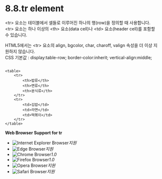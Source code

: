 # 8.8.tr element

&lt;tr&gt; 요소는 테이블에서 셀들로 이루어진 하나의 행\(row\)을 정의할 때 사용합니다.  
&lt;tr&gt; 요소는 하나 이상의 &lt;th&gt; 요소\(data cell\)나 &lt;td&gt; 요소\(header cell\)를 포함할 수 있습니다.  
  
HTML5에서는 &lt;tr&gt; 요소의 align, bgcolor, char, charoff, valign 속성을 더 이상 지원하지 않습니다.  
CSS 기본값 : display:table-row; border-color:inherit; vertical-align:middle;

```text

<table>
	<tr>
		<th>밥류</th>
		<th>면류</th>
		<th>분식류</th>
	</tr>
	<tr>
		<td>김밥</td>
		<td>라면</td>
		<td>떡볶이</td>
	</tr>
</table>
```

**Web Browser Support for tr**

* ![Internet Explorer Browser](images/icon/ico_ie-true.png)_지원_
* ![Edge Browser](images/icon/ico_edge-true.png)_지원_
* ![Chrome Browser](images/icon/ico_chrome-true.png)_1.0_
* ![Firefox Browser](images/icon/ico_firefox-true.png)_1.0_
* ![Opera Browser](images/icon/ico_opera-true.png)_지원_
* ![Safari Browser](images/icon/ico_safari-true.png)_지원_

